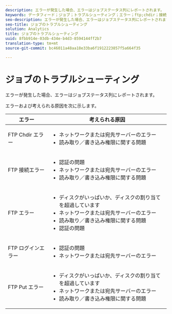 ```yaml
---
description: エラーが発生した場合、エラーはジョブステータス列にレポートされます。
keywords: データフィード；ジョブ；トラブルシューティング；エラー；ftp;chdir；接続；ログイン；put
seo-description: エラーが発生した場合、エラーはジョブステータス列にレポートされます。
seo-title: ジョブのトラブルシューティング
solution: Analytics
title: ジョブのトラブルシューティング
uuid: 8fbb914e-03db-434e-b4d3-8594144ff2b7
translation-type: tm+mt
source-git-commit: bc46011a48aa18e33ba6f1912223857f5a664f35

---
```



# ジョブのトラブルシューティング

エラーが発生した場合、エラーはジョブステータス列にレポートされます。

エラーおよび考えられる原因を次に示します。

<table id="table_BE2921B8E7C94B0EB88774321B8692F0"> 
 <thead> 
  <tr> 
   <th colname="col1" class="entry"> エラー </th> 
   <th colname="col2" class="entry"> 考えられる原因 </th> 
  </tr> 
 </thead>
 <tbody> 
  <tr> 
   <td colname="col1"> <p> FTP Chdir エラー </p> </td> 
   <td colname="col2"> <p> 
     <ul id="ul_79AB3EA974CC46A0A645A439BC612D88"> 
      <li id="li_4A6A5922275946908E06499E8EAAF18B"> ネットワークまたは宛先サーバーのエラー </li> 
      <li id="li_33393FF286624A63B12991DCE079841D">読み取り／書き込み権限に関する問題 </li> 
     </ul> </p> </td> 
  </tr> 
  <tr> 
   <td colname="col1"> <p> FTP 接続エラー </p> </td> 
   <td colname="col2"> <p> 
     <ul id="ul_5F926078850D4495B83BC938395CAC6B"> 
      <li id="li_A72A357F6289438EA1A091AC4FD3A3D0"> 認証の問題 </li> 
      <li id="li_48532C78285E4DB6A47B1435A5FA549B"> ネットワークまたは宛先サーバーのエラー </li> 
      <li id="li_11DF6FA218CA48539C4561695234CA4D"> 読み取り／書き込み権限に関する問題 </li> 
     </ul> </p> </td> 
  </tr> 
  <tr> 
   <td colname="col1"> <p> FTP エラー </p> </td> 
   <td colname="col2"> <p> 
     <ul id="ul_020BA1DC81F645FFABCAD07E51351D1E"> 
      <li id="li_8566EECEFD344BFDB638259474A8E8EA"> ディスクがいっぱいか、ディスクの割り当てを超過しています </li> 
      <li id="li_15CD50ED54F846F79BFDF25359864C59"> ネットワークまたは宛先サーバーのエラー </li> 
      <li id="li_741A3315C0B940D3A9874F15C78B4F28"> 読み取り／書き込み権限に関する問題 </li> 
      <li id="li_49F707F7F65A443F8AC6E058E3D89B96"> 認証の問題 </li> 
     </ul> </p> </td> 
  </tr> 
  <tr> 
   <td colname="col1"> <p> FTP ログインエラー </p> </td> 
   <td colname="col2"> <p> 
     <ul id="ul_F7F128ADF1FD4E9D8B79424A6432378E"> 
      <li id="li_68C377CAD50346B1B9937B77E7EB2AAD"> 認証の問題 </li> 
      <li id="li_7EA91C90FFC0493EA156292620EF1589"> ネットワークまたは宛先サーバーのエラー </li> 
     </ul> </p> </td> 
  </tr> 
  <tr> 
   <td colname="col1"> <p> FTP Put エラー </p> </td> 
   <td colname="col2"> <p> 
     <ul id="ul_760DA2CBD46B4C348BE3B7B43E803FD9"> 
      <li id="li_6578482722E14E998515B4B3EA370C44"> ディスクがいっぱいか、ディスクの割り当てを超過しています </li> 
      <li id="li_342240DDD9D3423198C23123473D539C"> ネットワークまたは宛先サーバーのエラー </li> 
      <li id="li_44CEFE1D92A74842A6321C416637421F"> 読み取り／書き込み権限に関する問題 </li> 
     </ul> </p> </td> 
  </tr> 
 </tbody> 
</table>
